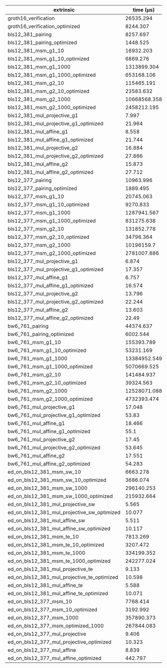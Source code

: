 | extrinsic                                   | time (µs)    |
| ------------------------------------------- | ------------ |
| groth16_verification                        | 26535.294    |
| groth16_verification_optimized              | 8244.307     |
| bls12_381_pairing                           | 8257.697     |
| bls12_381_pairing_optimized                 | 1448.525     |
| bls12_381_msm_g1_10                         | 16932.203    |
| bls12_381_msm_g1_10_optimized               | 6869.276     |
| bls12_381_msm_g1_1000                       | 1313899.304  |
| bls12_381_msm_g1_1000_optimized             | 653168.106   |
| bls12_381_msm_g2_10                         | 115465.191   |
| bls12_381_msm_g2_10_optimized               | 23583.632    |
| bls12_381_msm_g2_1000                       | 10668568.358 |
| bls12_381_msm_g2_1000_optimized             | 2458212.195  |
| bls12_381_mul_projective_g1                 | 7.997        |
| bls12_381_mul_projective_g1_optimized       | 21.964       |
| bls12_381_mul_affine_g1                     | 8.558        |
| bls12_381_mul_affine_g1_optimized           | 21.744       |
| bls12_381_mul_projective_g2                 | 16.884       |
| bls12_381_mul_projective_g2_optimized       | 27.866       |
| bls12_381_mul_affine_g2                     | 15.873       |
| bls12_381_mul_affine_g2_optimized           | 27.712       |
| bls12_377_pairing                           | 10963.996    |
| bls12_377_pairing_optimized                 | 1889.495     |
| bls12_377_msm_g1_10                         | 20745.063    |
| bls12_377_msm_g1_10_optimized               | 9270.833     |
| bls12_377_msm_g1_1000                       | 1287941.567  |
| bls12_377_msm_g1_1000_optimized             | 831275.638   |
| bls12_377_msm_g2_10                         | 131852.778   |
| bls12_377_msm_g2_10_optimized               | 34796.364    |
| bls12_377_msm_g2_1000                       | 10196159.7   |
| bls12_377_msm_g2_1000_optimized             | 2781007.886  |
| bls12_377_mul_projective_g1                 | 6.874        |
| bls12_377_mul_projective_g1_optimized       | 17.357       |
| bls12_377_mul_affine_g1                     | 6.757        |
| bls12_377_mul_affine_g1_optimized           | 16.574       |
| bls12_377_mul_projective_g2                 | 13.796       |
| bls12_377_mul_projective_g2_optimized       | 22.244       |
| bls12_377_mul_affine_g2                     | 13.603       |
| bls12_377_mul_affine_g2_optimized           | 22.49        |
| bw6_761_pairing                             | 44374.637    |
| bw6_761_pairing_optimized                   | 6002.544     |
| bw6_761_msm_g1_10                           | 155393.789   |
| bw6_761_msm_g1_10_optimized                 | 53231.169    |
| bw6_761_msm_g1_1000                         | 13384952.549 |
| bw6_761_msm_g1_1000_optimized               | 5070669.525  |
| bw6_761_msm_g2_10                           | 141484.937   |
| bw6_761_msm_g2_10_optimized                 | 39324.563    |
| bw6_761_msm_g2_1000                         | 12528071.088 |
| bw6_761_msm_g2_1000_optimized               | 4732393.474  |
| bw6_761_mul_projective_g1                   | 17.048       |
| bw6_761_mul_projective_g1_optimized         | 53.83        |
| bw6_761_mul_affine_g1                       | 18.466       |
| bw6_761_mul_affine_g1_optimized             | 55.1         |
| bw6_761_mul_projective_g2                   | 17.45        |
| bw6_761_mul_projective_g2_optimized         | 53.645       |
| bw6_761_mul_affine_g2                       | 17.551       |
| bw6_761_mul_affine_g2_optimized             | 54.283       |
| ed_on_bls12_381_msm_sw_10                   | 6663.278     |
| ed_on_bls12_381_msm_sw_10_optimized         | 3686.074     |
| ed_on_bls12_381_msm_sw_1000                 | 296140.253   |
| ed_on_bls12_381_msm_sw_1000_optimized       | 215932.664   |
| ed_on_bls12_381_mul_projective_sw           | 5.565        |
| ed_on_bls12_381_mul_projective_sw_optimized | 10.077       |
| ed_on_bls12_381_mul_affine_sw               | 5.511        |
| ed_on_bls12_381_mul_affine_sw_optimized     | 10.117       |
| ed_on_bls12_381_msm_te_10                   | 7813.269     |
| ed_on_bls12_381_msm_te_10_optimized         | 3207.472     |
| ed_on_bls12_381_msm_te_1000                 | 334199.352   |
| ed_on_bls12_381_msm_te_1000_optimized       | 242277.024   |
| ed_on_bls12_381_mul_projective_te           | 9.133        |
| ed_on_bls12_381_mul_projective_te_optimized | 10.598       |
| ed_on_bls12_381_mul_affine_te               | 5.588        |
| ed_on_bls12_381_mul_affine_te_optimized     | 10.071       |
| ed_on_bls12_377_msm_10                      | 7768.414     |
| ed_on_bls12_377_msm_10_optimized            | 3192.992     |
| ed_on_bls12_377_msm_1000                    | 357890.373   |
| ed_on_bls12_377_msm_optimized_1000          | 267844.083   |
| ed_on_bls12_377_mul_projective              | 9.406        |
| ed_on_bls12_377_mul_projective_optimized    | 10.323       |
| ed_on_bls12_377_mul_affine                  | 8.839        |
| ed_on_bls12_377_mul_affine_optimized        | 442.797      |
